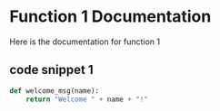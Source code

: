 # Function 1 Documentation

Here is the documentation for function 1

## code snippet 1

```py
def welcome_msg(name):
    return "Welcome " + name + "!"
```




